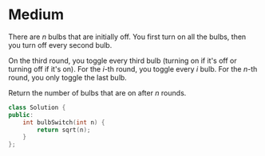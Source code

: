 # Medium

There are $n$ bulbs that are initially off. You first turn on all the bulbs, then you turn off every second bulb.

On the third round, you toggle every third bulb (turning on if it's off or turning off if it's on). For the $i$-th round, you toggle every $i$ bulb. For the $n$-th round, you only toggle the last bulb.

Return the number of bulbs that are on after $n$ rounds.

```cpp
class Solution {
public:
    int bulbSwitch(int n) {
        return sqrt(n);
    }
};
```
